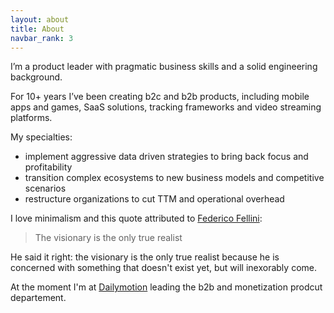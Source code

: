 ```yaml
---
layout: about
title: About
navbar_rank: 3
---
```

I’m a product leader with pragmatic business skills and a solid engineering background.

For 10+ years I’ve been creating b2c and b2b products, including mobile apps and games, SaaS solutions, tracking frameworks and video streaming platforms.

My specialties:
- implement aggressive data driven strategies to bring back focus and profitability
- transition complex ecosystems to new business models and competitive scenarios
- restructure organizations to cut TTM and operational overhead

I love minimalism and this quote attributed to [Federico Fellini](https://en.wikipedia.org/wiki/Federico_Fellini):

> The visionary is the only true realist

He said it right: the visionary is the only true realist because he is concerned with something that doesn't exist yet, but will inexorably come.

At the moment I'm at [Dailymotion](https://www.dailymotion.com) leading the b2b and monetization prodcut departement.
